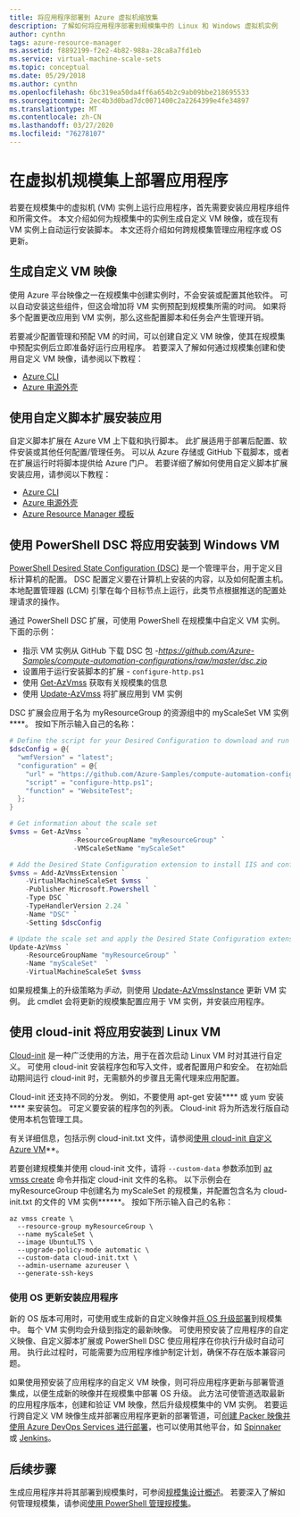 ```yaml
---
title: 将应用程序部署到 Azure 虚拟机缩放集
description: 了解如何将应用程序部署到规模集中的 Linux 和 Windows 虚拟机实例
author: cynthn
tags: azure-resource-manager
ms.assetid: f8892199-f2e2-4b82-988a-28ca8a7fd1eb
ms.service: virtual-machine-scale-sets
ms.topic: conceptual
ms.date: 05/29/2018
ms.author: cynthn
ms.openlocfilehash: 6bc319ea50da4ff6a654b2c9ab09bbe218695533
ms.sourcegitcommit: 2ec4b3d0bad7dc0071400c2a2264399e4fe34897
ms.translationtype: MT
ms.contentlocale: zh-CN
ms.lasthandoff: 03/27/2020
ms.locfileid: "76278107"
---
```

# <a name="deploy-your-application-on-virtual-machine-scale-sets"></a>在虚拟机规模集上部署应用程序

若要在规模集中的虚拟机 (VM) 实例上运行应用程序，首先需要安装应用程序组件和所需文件。 本文介绍如何为规模集中的实例生成自定义 VM 映像，或在现有 VM 实例上自动运行安装脚本。 本文还将介绍如何跨规模集管理应用程序或 OS 更新。


## <a name="build-a-custom-vm-image"></a>生成自定义 VM 映像
使用 Azure 平台映像之一在规模集中创建实例时，不会安装或配置其他软件。 可以自动安装这些组件，但这会增加将 VM 实例预配到规模集所需的时间。 如果将多个配置更改应用到 VM 实例，那么这些配置脚本和任务会产生管理开销。

若要减少配置管理和预配 VM 的时间，可以创建自定义 VM 映像，使其在规模集中预配实例后立即准备好运行应用程序。 若要深入了解如何通过规模集创建和使用自定义 VM 映像，请参阅以下教程：

- [Azure CLI](tutorial-use-custom-image-cli.md)
- [Azure 电源外壳](tutorial-use-custom-image-powershell.md)


## <a name="install-an-app-with-the-custom-script-extension"></a><a name="already-provisioned"></a>使用自定义脚本扩展安装应用
自定义脚本扩展在 Azure VM 上下载和执行脚本。 此扩展适用于部署后配置、软件安装或其他任何配置/管理任务。 可以从 Azure 存储或 GitHub 下载脚本，或者在扩展运行时将脚本提供给 Azure 门户。 若要详细了解如何使用自定义脚本扩展安装应用，请参阅以下教程：

- [Azure CLI](tutorial-install-apps-cli.md)
- [Azure 电源外壳](tutorial-install-apps-powershell.md)
- [Azure Resource Manager 模板](tutorial-install-apps-template.md)


## <a name="install-an-app-to-a-windows-vm-with-powershell-dsc"></a>使用 PowerShell DSC 将应用安装到 Windows VM
[PowerShell Desired State Configuration (DSC)](/powershell/scripting/dsc/overview/overview) 是一个管理平台，用于定义目标计算机的配置。 DSC 配置定义要在计算机上安装的内容，以及如何配置主机。 本地配置管理器 (LCM) 引擎在每个目标节点上运行，此类节点根据推送的配置处理请求的操作。

通过 PowerShell DSC 扩展，可使用 PowerShell 在规模集中自定义 VM 实例。 下面的示例：

- 指示 VM 实例从 GitHub 下载 DSC 包 -*https://github.com/Azure-Samples/compute-automation-configurations/raw/master/dsc.zip*
- 设置用于运行安装脚本的扩展 - `configure-http.ps1`
- 使用 [Get-AzVmss](/powershell/module/az.compute/get-azvmss) 获取有关规模集的信息
- 使用 [Update-AzVmss](/powershell/module/az.compute/update-azvmss) 将扩展应用到 VM 实例

DSC 扩展会应用于名为 myResourceGroup 的资源组中的 myScaleSet VM 实例****。 按如下所示输入自己的名称：

```powershell
# Define the script for your Desired Configuration to download and run
$dscConfig = @{
  "wmfVersion" = "latest";
  "configuration" = @{
    "url" = "https://github.com/Azure-Samples/compute-automation-configurations/raw/master/dsc.zip";
    "script" = "configure-http.ps1";
    "function" = "WebsiteTest";
  };
}

# Get information about the scale set
$vmss = Get-AzVmss `
                -ResourceGroupName "myResourceGroup" `
                -VMScaleSetName "myScaleSet"

# Add the Desired State Configuration extension to install IIS and configure basic website
$vmss = Add-AzVmssExtension `
    -VirtualMachineScaleSet $vmss `
    -Publisher Microsoft.Powershell `
    -Type DSC `
    -TypeHandlerVersion 2.24 `
    -Name "DSC" `
    -Setting $dscConfig

# Update the scale set and apply the Desired State Configuration extension to the VM instances
Update-AzVmss `
    -ResourceGroupName "myResourceGroup" `
    -Name "myScaleSet"  `
    -VirtualMachineScaleSet $vmss
```

如果规模集上的升级策略为*手动*，则使用 [Update-AzVmssInstance](/powershell/module/az.compute/update-azvmssinstance) 更新 VM 实例。 此 cmdlet 会将更新的规模集配置应用于 VM 实例，并安装应用程序。


## <a name="install-an-app-to-a-linux-vm-with-cloud-init"></a>使用 cloud-init 将应用安装到 Linux VM
[Cloud-init](https://cloudinit.readthedocs.io/en/latest/index.html) 是一种广泛使用的方法，用于在首次启动 Linux VM 时对其进行自定义。 可使用 cloud-init 安装程序包和写入文件，或者配置用户和安全。 在初始启动期间运行 cloud-init 时，无需额外的步骤且无需代理来应用配置。

Cloud-init 还支持不同的分发。 例如，不要使用 apt-get 安装**** 或 yum 安装**** 来安装包。 可定义要安装的程序包的列表。 Cloud-init 将为所选发行版自动使用本机包管理工具。

有关详细信息，包括示例 cloud-init.txt 文件，请参阅[使用 cloud-init 自定义 Azure VM](../virtual-machines/linux/using-cloud-init.md)**。

若要创建规模集并使用 cloud-init 文件，请将 `--custom-data` 参数添加到 [az vmss create](/cli/azure/vmss) 命令并指定 cloud-init 文件的名称。 以下示例会在 myResourceGroup 中创建名为 myScaleSet 的规模集，并配置包含名为 cloud-init.txt 的文件的 VM 实例******。 按如下所示输入自己的名称：

```azurecli
az vmss create \
  --resource-group myResourceGroup \
  --name myScaleSet \
  --image UbuntuLTS \
  --upgrade-policy-mode automatic \
  --custom-data cloud-init.txt \
  --admin-username azureuser \
  --generate-ssh-keys
```


### <a name="install-applications-with-os-updates"></a>使用 OS 更新安装应用程序
新的 OS 版本可用时，可使用或生成新的自定义映像并[将 OS 升级部署](virtual-machine-scale-sets-upgrade-scale-set.md)到规模集中。 每个 VM 实例均会升级到指定的最新映像。 可使用预安装了应用程序的自定义映像、自定义脚本扩展或 PowerShell DSC 使应用程序在你执行升级时自动可用。 执行此过程时，可能需要为应用程序维护制定计划，确保不存在版本兼容问题。

如果使用预安装了应用程序的自定义 VM 映像，则可将应用程序更新与部署管道集成，以便生成新的映像并在规模集中部署 OS 升级。 此方法可使管道选取最新的应用程序版本，创建和验证 VM 映像，然后升级规模集中的 VM 实例。 若要运行跨自定义 VM 映像生成并部署应用程序更新的部署管道，可[创建 Packer 映像并使用 Azure DevOps Services 进行部署](/azure/devops/pipelines/apps/cd/azure/deploy-azure-scaleset)，也可以使用其他平台，如 [Spinnaker](https://www.spinnaker.io/) 或 [Jenkins](https://jenkins.io/)。


## <a name="next-steps"></a>后续步骤
生成应用程序并将其部署到规模集时，可参阅[规模集设计概述](virtual-machine-scale-sets-design-overview.md)。 若要深入了解如何管理规模集，请参阅[使用 PowerShell 管理规模集](virtual-machine-scale-sets-windows-manage.md)。
